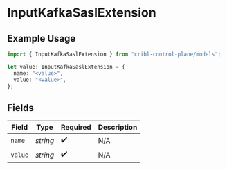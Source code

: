 # InputKafkaSaslExtension

## Example Usage

```typescript
import { InputKafkaSaslExtension } from "cribl-control-plane/models";

let value: InputKafkaSaslExtension = {
  name: "<value>",
  value: "<value>",
};
```

## Fields

| Field              | Type               | Required           | Description        |
| ------------------ | ------------------ | ------------------ | ------------------ |
| `name`             | *string*           | :heavy_check_mark: | N/A                |
| `value`            | *string*           | :heavy_check_mark: | N/A                |